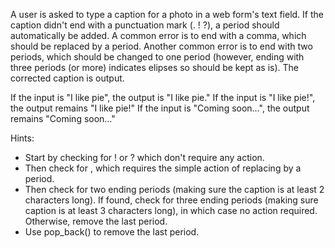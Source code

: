A user is asked to type a caption for a photo in a web form's text field. If the caption didn't end with a punctuation mark (. ! ?), a period should automatically be added. A common error is to end with a comma, which should be replaced by a period. Another common error is to end with two periods, which should be changed to one period (however, ending with three periods (or more) indicates elipses so should be kept as is). The corrected caption is output.

If the input is "I like pie", the output is "I like pie." If the input is "I like pie!", the output remains "I like pie!" If the input is "Coming soon…", the output remains "Coming soon…"

Hints:
* Start by checking for ! or ? which don't require any action.
* Then check for , which requires the simple action of replacing by a period.
* Then check for two ending periods (making sure the caption is at least 2 characters long). If found, check for three ending periods (making sure caption is at least 3 characters long), in which case no action required. Otherwise, remove the last period.
* Use pop_back() to remove the last period.